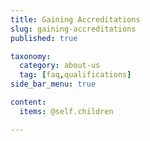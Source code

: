 ```yaml
---
title: Gaining Accreditations
slug: gaining-accreditations
published: true

taxonomy:
  category: about-us
  tag: [faq,qualifications]
side_bar_menu: true

content:
  items: @self.children

---
```

